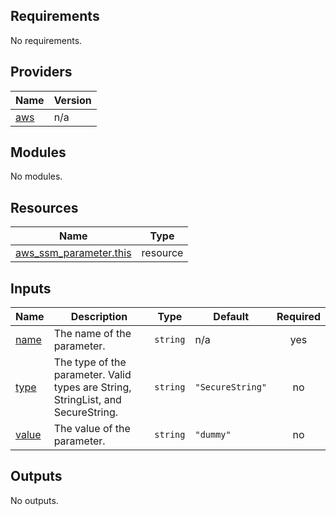 <!-- BEGIN_TF_DOCS -->
## Requirements

No requirements.

## Providers

| Name | Version |
|------|---------|
| <a name="provider_aws"></a> [aws](#provider\_aws) | n/a |

## Modules

No modules.

## Resources

| Name | Type |
|------|------|
| [aws_ssm_parameter.this](https://registry.terraform.io/providers/hashicorp/aws/latest/docs/resources/ssm_parameter) | resource |

## Inputs

| Name | Description | Type | Default | Required |
|------|-------------|------|---------|:--------:|
| <a name="input_name"></a> [name](#input\_name) | The name of the parameter. | `string` | n/a | yes |
| <a name="input_type"></a> [type](#input\_type) | The type of the parameter. Valid types are String, StringList, and SecureString. | `string` | `"SecureString"` | no |
| <a name="input_value"></a> [value](#input\_value) | The value of the parameter. | `string` | `"dummy"` | no |

## Outputs

No outputs.
<!-- END_TF_DOCS -->